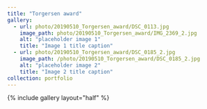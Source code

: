 ```yaml
---
title: "Torgersen award"
gallery:
  - url: photo/20190510_Torgersen_award/DSC_0113.jpg
    image_path: photo/20190510_Torgersen_award/IMG_2369_2.jpg
    alt: "placeholder image 1"
    title: "Image 1 title caption"
  - url: photo/20190510_Torgersen_award/DSC_0185_2.jpg
    image_path: /photo/20190510_Torgersen_award/DSC_0185_2.jpg
    alt: "placeholder image 2"
    title: "Image 2 title caption"
collection: portfolio
---
```


{% include gallery layout="half" %}
 